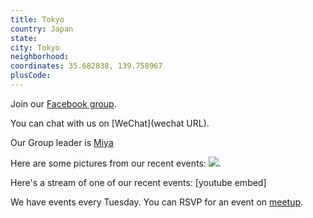 ```yaml
---
title: Tokyo
country: Japan
state: 
city: Tokyo
neighborhood: 
coordinates: 35.682838, 139.758967
plusCode:
---
```

Join our [Facebook group](https://www.facebook.com/groups/free.code.camp.tokyo).

You can chat with us on [WeChat](wechat URL).

Our Group leader is [Miya](freecodecamp.org/miya)

Here are some pictures from our recent events:
![](https://scontent-dft4-2.xx.fbcdn.net/v/t31.0-8/11958042_495308973976670_8896177766676447339_o.jpg?oh=00a687de32184a394f3bf2bdb93287c9&oe=5957CE76).

Here's a stream of one of our recent events:
[youtube embed]

We have events every Tuesday. You can RSVP for an event on [meetup](meetupurl).
